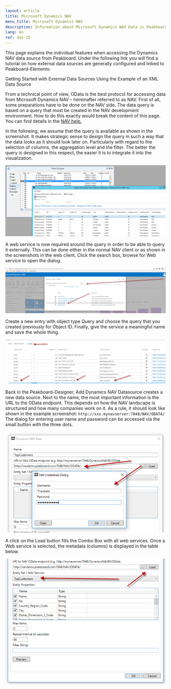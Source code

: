 ```yaml
---
layout: article
title: Microsoft Dynamics NAV
menu_title: Microsoft Dynamics NAV
description: Information about Microsoft Dynamics NAV Data in Peakboard
lang: en
ref: dat-15
---
```


This page explains the individual features when accessing the Dynamics NAV data source from Peakboard. Under the following link you will find a tutorial on how external data sources are generally configured and linked to Peakboard-Elements:

Getting Started with External Data Sources Using the Example of an XML Data Source

From a technical point of view, OData is the best protocol for accessing data from Microsoft Dynamics NAV – hereinafter referred to as NAV. First of all, some preparations have to be done on the NAV side. The data query is based on a query that must be created in the NAV development environment. How to do this exactly would break the content of this page. You can find details in the [NAV help.](https://msdn.microsoft.com/en-us/library/hh165526(v=nav.90).aspx)

In the following, we assume that the query is available as shown in the screenshot. It makes strategic sense to design the query in such a way that the data looks as it should look later on. Particularly with regard to the selection of columns, the aggregation level and the filter. The better the query is designed in this respect, the easier it is to integrate it into the visualization.



![image_1](/assets/images/Data_Sources/Micosoft_Dynamics_NAV/datenquellennav01.png)



A web service is now required around the query in order to be able to query it externally. This can be done either in the normal NAV client or as shown in the screenshots in the web client. Click the search box, browse for Web service to open the dialog.



![image_1](/assets/images/Data_Sources/Micosoft_Dynamics_NAV/datenquellennav02.png)




Create a new entry with object type Query and choose the query that you created previously for Object ID. Finally, give the service a meaningful name and save the whole thing.



![image_1](/assets/images/Data_Sources/Micosoft_Dynamics_NAV/datenquellennav03.png)




Back in the Peakboard-Designer, Add Dynamics NAV Datasource creates a new data source. Next to the name, the most important information is the URL to the OData endpoint. This depends on how the NAV landscape is structured and how many companies work on it. As a rule, it should look like shown in the example screenshot: `http://xxx.mynavserver:7048/NAV/ODATA/`
The dialog for entering user name and password can be accessed via the small button with the three dots.



![image_1](/assets/images/Data_Sources/Micosoft_Dynamics_NAV/datenquellennav04.png)




A click on the Load button fills the Combo Box with all web services. Once a Web service is selected, the metadata (columns) is displayed in the table below.



![image_1](/assets/images/Data_Sources/Micosoft_Dynamics_NAV/datenquellennav05.png)
